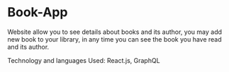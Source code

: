 # Book-App
Website allow you to see details about books and its author, you may add new book to your library, in any time you can see the book you have read and its author. 

Technology and languages Used: React.js, GraphQL
